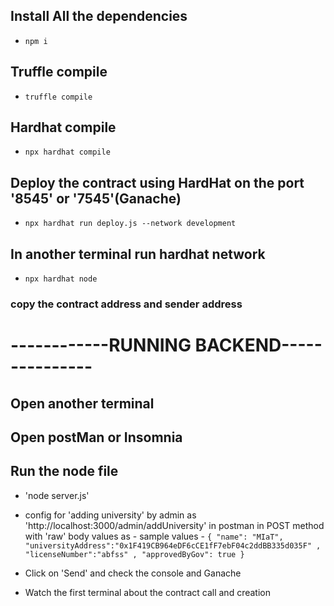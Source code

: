 ## Install All the dependencies
- `npm i`

## Truffle compile
- `truffle compile`

## Hardhat compile
- `npx hardhat compile`

## Deploy the contract using HardHat on the port '8545' or '7545'(Ganache)
- `npx hardhat run deploy.js --network development`

## In another terminal run hardhat network
- `npx hardhat node`
### copy the contract address and sender address

# ------------RUNNING BACKEND---------------

## Open another terminal

## Open postMan or Insomnia

## Run the node file
- 'node server.js'

- config for 'adding university' by admin as 'http://localhost:3000/admin/addUniversity' in postman in POST method with 'raw' body values as -
    sample values -
   `{
    "name": "MIaT", 
    "universityAddress":"0x1F419CB964eDF6cCE1fF7ebF04c2ddBB335d035F" , 
    "licenseNumber":"abfss" ,
    "approvedByGov": true
}`
- Click on 'Send' and check the console and Ganache
- Watch the first terminal about the contract call and creation
